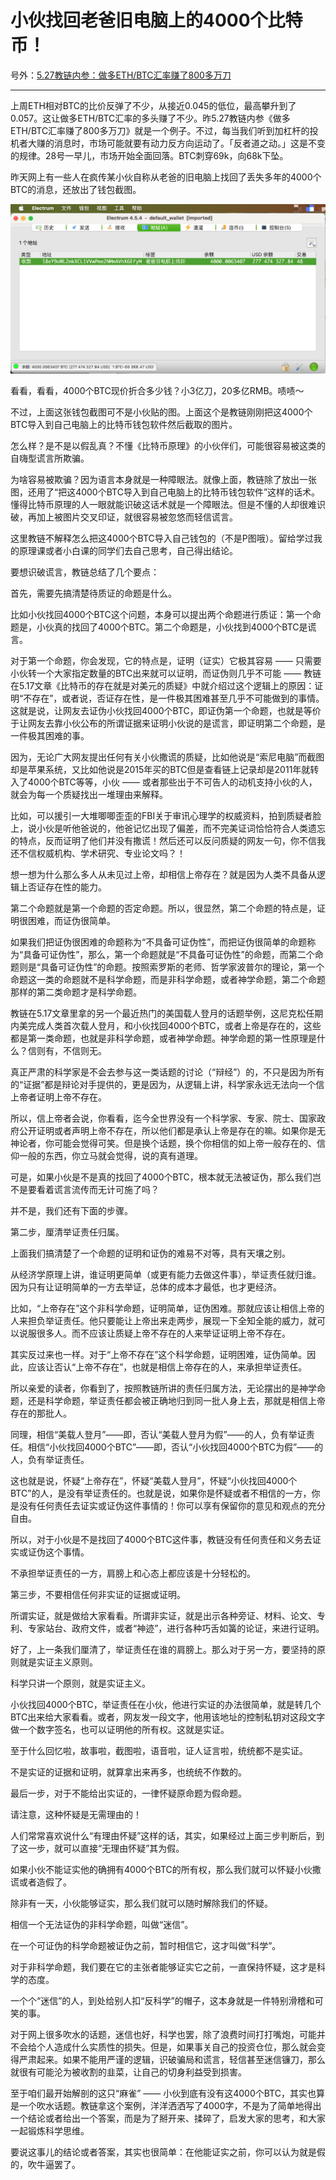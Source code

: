 # 小伙找回老爸旧电脑上的4000个比特币！

号外：[5.27教链内参：做多ETH/BTC汇率赚了800多万刀](http://rd.liujiaolian.com/i/20240527)

* * *

上周ETH相对BTC的比价反弹了不少，从接近0.045的低位，最高攀升到了0.057。这让做多ETH/BTC汇率的多头赚了不少。昨5.27教链内参《做多ETH/BTC汇率赚了800多万刀》就是一个例子。不过，每当我们听到加杠杆的投机者大赚的消息时，市场可能就要有动力反方向运动了。「反者道之动。」这是不变的规律。28号一早儿，市场开始全面回落。BTC刺穿69k，向68k下坠。

昨天网上有一些人在疯传某小伙自称从老爸的旧电脑上找回了丢失多年的4000个BTC的消息，还放出了钱包截图。

![](2024-05-28-A01.png)

看看，看看，4000个BTC现价折合多少钱？小3亿刀，20多亿RMB。啧啧～

不过，上面这张钱包截图可不是小伙贴的图。上面这个是教链刚刚把这4000个BTC导入到自己电脑上的比特币钱包软件然后截取的图片。

怎么样？是不是以假乱真？不懂《比特币原理》的小伙伴们，可能很容易被这类的自嗨型谎言所欺骗。

为啥容易被欺骗？因为语言本身就是一种障眼法。就像上面，教链除了放出一张图，还用了“把这4000个BTC导入到自己电脑上的比特币钱包软件”这样的话术。懂得比特币原理的人一眼就能识破这话术就是一个障眼法。但是不懂的人却很难识破，再加上被图片交叉印证，就很容易被忽悠而轻信谎言。

这里教链不解释怎么把这4000个BTC导入自己钱包的（不是P图哦）。留给学过我的原理课或者小白课的同学们去自己思考，自己得出结论。

要想识破谎言，教链总结了几个要点：

首先，需要先搞清楚待质证的命题是什么。

比如小伙找回4000个BTC这个问题，本身可以提出两个命题进行质证：第一个命题是，小伙真的找回了4000个BTC。第二个命题是，小伙找到4000个BTC是谎言。

对于第一个命题，你会发现，它的特点是，证明（证实）它极其容易 —— 只需要小伙转一个大家指定数量的BTC出来就可以证明，而证伪则几乎不可能 —— 教链在5.17文章《比特币的存在就是对美元的质疑》中就介绍过这个逻辑上的原因：证明“不存在”，或者说，否证存在性，是一件极其困难甚至几乎不可能做到的事情。这就是说，让网友去证伪小伙找回4000个BTC，即证伪第一个命题，也就是等价于让网友去靠小伙公布的所谓证据来证明小伙说的是谎言，即证明第二个命题，是一件极其困难的事。

因为，无论广大网友提出任何有关小伙撒谎的质疑，比如他说是“索尼电脑”而截图却是苹果系统，又比如他说是2015年买的BTC但是查看链上记录却是2011年就转入了4000个BTC等等，小伙 —— 或者那些出于不可告人的动机支持小伙的人，就会为每一个质疑找出一堆理由来解释。

比如，可以援引一大堆唧唧歪歪的FBI关于审讯心理学的权威资料，拍到质疑者脸上，说小伙是听他爸说的，他爸记忆出现了偏差，而不完美证词恰恰符合人类遗忘的特点，反而证明了他们并没有撒谎！然后还可以反问质疑的网友一句，你不信我还不信权威机构、学术研究、专业论文吗？！

想一想为什么那么多人从未见过上帝，却相信上帝存在？就是因为人类不具备从逻辑上否证存在性的能力。

第二个命题就是第一个命题的否定命题。所以，很显然，第二个命题的特点是，证明很困难，而证伪很简单。

如果我们把证伪很困难的命题称为“不具备可证伪性”，而把证伪很简单的命题称为“具备可证伪性”，那么，第一个命题就是“不具备可证伪性”的命题，而第二个命题则是“具备可证伪性”的命题。按照索罗斯的老师、哲学家波普尔的理论，第一个命题这一类的命题就不是科学命题，而是非科学命题，或者神学命题，第二个命题那样的第二类命题才是科学命题。

教链在5.17文章里拿的另一个最近热门的美国载人登月的话题举例，这尼克松任期内美完成人类首次载人登月，和小伙找回4000个BTC，或者上帝是存在的，这些都是第一类命题，也就是非科学命题，或者神学命题。神学命题的第一性原理是什么？信则有，不信则无。

真正严肃的科学家是不会去参与这一类话题的讨论（“辩经”）的，不只是因为所有的“证据”都是辩论对手提供的，更是因为，从逻辑上讲，科学家永远无法向一个信上帝者证明上帝不存在。

所以，信上帝者会说，你看看，迄今全世界没有一个科学家、专家、院士、国家政府公开证明或者声明上帝不存在，所以他们都是承认上帝是存在的嘛。如果你是无神论者，你可能会觉得可笑。但是换个话题，换个你相信的如上帝一般存在的、信仰一般的东西，你立马就会觉得，说的真有道理。

可是，如果小伙是不是真的找回了4000个BTC，根本就无法被证伪，那么我们岂不是要看着谎言流传而无计可施了吗？

并不是，我们还有下面的步骤。

第二步，厘清举证责任归属。

上面我们搞清楚了一个命题的证明和证伪的难易不对等，具有天壤之别。

从经济学原理上讲，谁证明更简单（或更有能力去做这件事），举证责任就归谁。因为只有让证明简单的一方去举证，总体的成本才最低，也才更经济。

比如，“上帝存在”这个非科学命题，证明简单，证伪困难。那就应该让相信上帝的人来担负举证责任。他只要能让上帝出来走两步，展现一下全知全能的威力，就可以说服很多人。而不应该让质疑上帝不存在的人来举证证明上帝不存在。

其实反过来也一样。对于“上帝不存在”这个科学命题，证明困难，证伪简单。因此，应该让否认“上帝不存在”，也就是相信上帝存在的人，来承担举证责任。

所以亲爱的读者，你看到了，按照教链所讲的责任归属方法，无论摆出的是神学命题，还是科学命题，举证责任都会被正确地归到同一批人身上去，那就是相信上帝存在的那批人。

同理，相信“美载人登月”——即，否认“美载人登月为假”——的人，负有举证责任。相信“小伙找回4000个BTC”——即，否认“小伙找回4000个BTC为假”——的人，负有举证责任。

这也就是说，怀疑“上帝存在”，怀疑“美载人登月”，怀疑“小伙找回4000个BTC”的人，是没有举证责任的。也就是说，如果你是怀疑或者不相信的一方，你是没有任何责任去证实或证伪这件事情的！你可以享有保留你的意见和观点的充分自由。

所以，对于小伙是不是找回了4000个BTC这件事，教链没有任何责任和义务去证实或证伪这个事情。

不承担举证责任的一方，肩膀上和心态上都应该是十分轻松的。

第三步，不要相信任何非实证的证据或证明。

所谓实证，就是做给大家看看。所谓非实证，就是出示各种旁证、材料、论文、专利、专家站台、政府文件，或者“神迹”，进行各种巧舌如簧的论证，来进行证明。

好了，上一条我们厘清了，举证责任在谁的肩膀上。那么对于另一方，要坚持的原则就是实证主义原则。

科学只讲一个原则，就是实证主义。

小伙找回4000个BTC，举证责任在小伙，他进行实证的办法很简单，就是转几个BTC出来给大家看看。或者，网友发一段文字，他用该地址的控制私钥对这段文字做一个数字签名，也可以证明他的所有权。这就是实证。

至于什么回忆啦，故事啦，截图啦，语音啦，证人证言啦，统统都不是实证。

不是实证的证据和证明，就算拿出来再多，也统统不作数的。

最后一步，对于不能给出实证的，一律怀疑原命题为假命题。

请注意，这种怀疑是无需理由的！

人们常常喜欢说什么“有理由怀疑”这样的话，其实，如果经过上面三步判断后，到了这一步，就可以直接“无理由怀疑”其为假。

如果小伙不能证实他的确拥有4000个BTC的所有权，那么我们就可以怀疑小伙撒谎或者造假了。

除非有一天，小伙能够证实，那么我们就可以随时解除我们的怀疑。

相信一个无法证伪的非科学命题，叫做“迷信”。

在一个可证伪的科学命题被证伪之前，暂时相信它，这才叫做“科学”。

对于非科学命题，我们要在它的主张者能够证实它之前，一直保持怀疑，这才是科学的态度。

一个个“迷信”的人，到处给别人扣“反科学”的帽子，这本身就是一件特别滑稽和可笑的事。

对于网上很多吹水的话题，迷信也好，科学也罢，除了浪费时间打打嘴炮，可能并不会给个人造成什么实质性的损失。但是，如果事关自己的投资仓位，那么就会变得严肃起来。如果不能用严谨的逻辑，识破骗局和谎言，轻信甚至迷信镰刀，那么就很有可能沦为被收割的韭菜，让自己的切身利益受到损害。

至于咱们最开始解剖的这只“麻雀” —— 小伙到底有没有这4000个BTC，其实也算是一个吹水话题。教链拿这个案例，洋洋洒洒写了4000字，不是为了简单地得出一个结论或者给出一个答案，而是为了掰开来、揉碎了，启发大家的思考，和大家一起锻炼科学思维。

要说这事儿的结论或者答案，其实也很简单：在他能证实之前，你可以认为就是假的，吹牛逼罢了。
